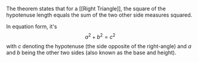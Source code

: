 The theorem states that for a [[Right Triangle]], the square of the hypotenuse length equals the sum of the two other side measures squared.

In equation form, it's
$$a^2 + b^2 = c^2$$
with $c$ denoting the hypotenuse (the side opposite of the right-angle) and $a$ and $b$ being the other two sides (also known as the base and height).